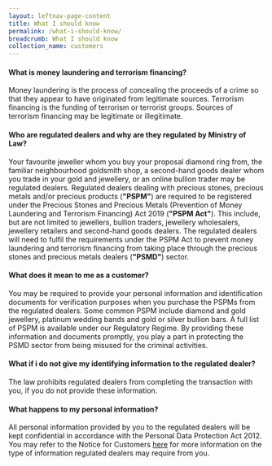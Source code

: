 ```yaml
---
layout: leftnav-page-content
title: What I should know
permalink: /what-i-should-know/
breadcrumb: What I should know
collection_name: customers
---
```


#### What is money laundering and terrorism financing?
Money laundering is the process of concealing the proceeds of a crime so that they appear to have originated from legitimate sources. Terrorism financing is the funding of terrorism or terrorist groups. Sources of terrorism financing may be legitimate or illegitimate.

#### Who are regulated dealers and why are they regulated by Ministry of Law?
Your favourite jeweller whom you buy your proposal diamond ring from, the familiar neighbourhood goldsmith shop, a second-hand goods dealer whom you trade in your gold and jewellery, or an online bullion trader may be regulated dealers.
Regulated dealers dealing with precious stones, precious metals and/or precious products (**"PSPM"**) are required to be registered under the Precious Stones and Precious Metals (Prevention of Money Laundering and Terrorism Financing) Act 2019 (**"PSPM Act"**). This include, but are not limited to jewellers, bullion traders, jewellery wholesalers, jewellery retailers and second-hand goods dealers. The regulated dealers will need to fulfil the requirements under the PSPM Act to prevent money laundering and terrorism financing from taking place through the precious stones and precious metals dealers (**"PSMD"**) sector.

#### What does it mean to me as a customer?
You may be required to provide your personal information and identification documents for verification purposes when you purchase the PSPMs from the regulated dealers. Some common PSPM include diamond and gold jewellery, platinum wedding bands and gold or silver bullion bars. A full list of PSPM is available under our Regulatory Regime. By providing these information and documents promptly, you play a part in protecting the PSMD sector from being misused for the criminal activities.  

#### What if i do not give my identifying information to the regulated dealer?
The law prohibits regulated dealers from completing the transaction with you, if you do not provide these information. 

#### What happens to my personal information?
All personal information provided by you to the regulated dealers will be kept confidential in accordance with the Personal Data Protection Act 2012. You may refer to the Notice for Customers [here](/notice-for-customers/) for more information on the type of information regulated dealers may require from you.


